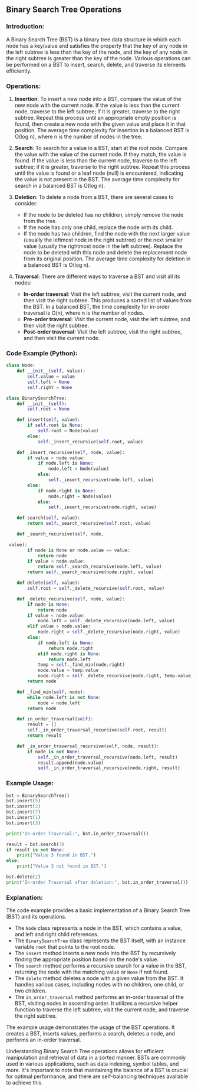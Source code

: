## Binary Search Tree Operations

### Introduction:

A Binary Search Tree (BST) is a binary tree data structure in which each node has a key/value and satisfies the property that the key of any node in the left subtree is less than the key of the node, and the key of any node in the right subtree is greater than the key of the node. Various operations can be performed on a BST to insert, search, delete, and traverse its elements efficiently.

### Operations:

1. **Insertion**: To insert a new node into a BST, compare the value of the new node with the current node. If the value is less than the current node, traverse to the left subtree; if it is greater, traverse to the right subtree. Repeat this process until an appropriate empty position is found, then create a new node with the given value and place it in that position. The average time complexity for insertion in a balanced BST is O(log n), where n is the number of nodes in the tree.

2. **Search**: To search for a value in a BST, start at the root node. Compare the value with the value of the current node. If they match, the value is found. If the value is less than the current node, traverse to the left subtree; if it is greater, traverse to the right subtree. Repeat this process until the value is found or a leaf node (null) is encountered, indicating the value is not present in the BST. The average time complexity for search in a balanced BST is O(log n).

3. **Deletion**: To delete a node from a BST, there are several cases to consider:

   - If the node to be deleted has no children, simply remove the node from the tree.
   - If the node has only one child, replace the node with its child.
   - If the node has two children, find the node with the next larger value (usually the leftmost node in the right subtree) or the next smaller value (usually the rightmost node in the left subtree). Replace the node to be deleted with this node and delete the replacement node from its original position. The average time complexity for deletion in a balanced BST is O(log n).

4. **Traversal**: There are different ways to traverse a BST and visit all its nodes:
   - **In-order traversal**: Visit the left subtree, visit the current node, and then visit the right subtree. This produces a sorted list of values from the BST. In a balanced BST, the time complexity for in-order traversal is O(n), where n is the number of nodes.
   - **Pre-order traversal**: Visit the current node, visit the left subtree, and then visit the right subtree.
   - **Post-order traversal**: Visit the left subtree, visit the right subtree, and then visit the current node.

### Code Example (Python):

```python
class Node:
    def __init__(self, value):
        self.value = value
        self.left = None
        self.right = None

class BinarySearchTree:
    def __init__(self):
        self.root = None

    def insert(self, value):
        if self.root is None:
            self.root = Node(value)
        else:
            self._insert_recursive(self.root, value)

    def _insert_recursive(self, node, value):
        if value < node.value:
            if node.left is None:
                node.left = Node(value)
            else:
                self._insert_recursive(node.left, value)
        else:
            if node.right is None:
                node.right = Node(value)
            else:
                self._insert_recursive(node.right, value)

    def search(self, value):
        return self._search_recursive(self.root, value)

    def _search_recursive(self, node,

 value):
        if node is None or node.value == value:
            return node
        if value < node.value:
            return self._search_recursive(node.left, value)
        return self._search_recursive(node.right, value)

    def delete(self, value):
        self.root = self._delete_recursive(self.root, value)

    def _delete_recursive(self, node, value):
        if node is None:
            return node
        if value < node.value:
            node.left = self._delete_recursive(node.left, value)
        elif value > node.value:
            node.right = self._delete_recursive(node.right, value)
        else:
            if node.left is None:
                return node.right
            elif node.right is None:
                return node.left
            temp = self._find_min(node.right)
            node.value = temp.value
            node.right = self._delete_recursive(node.right, temp.value)
        return node

    def _find_min(self, node):
        while node.left is not None:
            node = node.left
        return node

    def in_order_traversal(self):
        result = []
        self._in_order_traversal_recursive(self.root, result)
        return result

    def _in_order_traversal_recursive(self, node, result):
        if node is not None:
            self._in_order_traversal_recursive(node.left, result)
            result.append(node.value)
            self._in_order_traversal_recursive(node.right, result)
```

### Example Usage:

```python
bst = BinarySearchTree()
bst.insert(5)
bst.insert(2)
bst.insert(7)
bst.insert(1)
bst.insert(3)

print("In-order Traversal:", bst.in_order_traversal())

result = bst.search(3)
if result is not None:
    print("Value 3 found in BST.")
else:
    print("Value 3 not found in BST.")

bst.delete(2)
print("In-order Traversal after deletion:", bst.in_order_traversal())
```

### Explanation:

The code example provides a basic implementation of a Binary Search Tree (BST) and its operations.

- The `Node` class represents a node in the BST, which contains a value, and left and right child references.
- The `BinarySearchTree` class represents the BST itself, with an instance variable `root` that points to the root node.
- The `insert` method inserts a new node into the BST by recursively finding the appropriate position based on the node's value.
- The `search` method performs a recursive search for a value in the BST, returning the node with the matching value or `None` if not found.
- The `delete` method deletes a node with a given value from the BST. It handles various cases, including nodes with no children, one child, or two children.
- The `in_order_traversal` method performs an in-order traversal of the BST, visiting nodes in ascending order. It utilizes a recursive helper function to traverse the left subtree, visit the current node, and traverse the right subtree.

The example usage demonstrates the usage of the BST operations. It creates a BST, inserts values, performs a search, deletes a node, and performs an in-order traversal.

Understanding Binary Search Tree operations allows for efficient manipulation and retrieval of data in a sorted manner. BSTs are commonly used in various applications, such as data indexing, symbol tables, and more. It's important to note that maintaining the balance of a BST is crucial for optimal performance, and there are self-balancing techniques available to achieve this.
